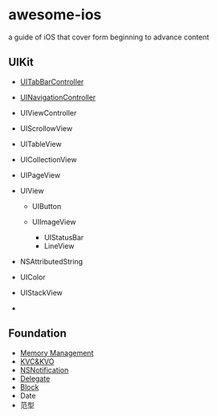 # awesome-ios

a guide of iOS that cover form beginning to advance content

## UIKit

- [UITabBarController](https://github.com/alflix/awesome-ios/blob/master/UIKit/UITabBar/Tabbar.md)

- [UINavigationController](https://github.com/alflix/awesome-ios/blob/master/UIKit/UINavigation/Navigation.md)

- UIViewController

- UIScrollowView

- UITableView

- UICollectionView

- UIPageView

- UIView

     - UIButton
     - UIImageView

        - UIStatusBar
        - LineView

- NSAttributedString

- UIColor

- UIStackView

- 

## Foundation

- [Memory Management](https://github.com/alflix/awesome-ios/blob/master/Foundation/Memory%20Management/Memory%20Management.md)
- [KVC&KVO](https://github.com/alflix/awesome-ios/blob/master/Foundation/KVC&KVO/KVC&KVO.md)
- [NSNotification](https://github.com/alflix/awesome-ios/blob/master/Foundation/NSNotification/NSNotification.md)
- [Delegate](https://github.com/alflix/awesome-ios/blob/master/Foundation/Delegate/Delegate.md)
- [Block](https://github.com/alflix/awesome-ios/blob/master/Foundation/Block/Block.md)
- Date
- 范型

